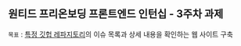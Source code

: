 ## 원티드 프리온보딩 프론트엔드 인턴십 - 3주차 과제

`목표` : [특정 깃헙 레파지토리](https://github.com/facebook/react/issues)의 이슈 목록과 상세 내용을 확인하는 웹 사이트 구축
